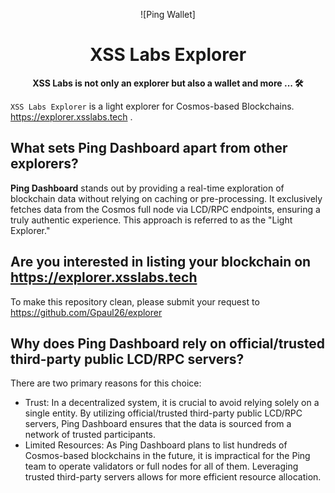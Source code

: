 <div align="center">

![Ping Wallet]

<h1>XSS Labs Explorer</h1>

**XSS Labs is not only an explorer but also a wallet and more ... 🛠**


</div>

`XSS Labs Explorer` is a light explorer for Cosmos-based Blockchains.  https://explorer.xsslabs.tech  .

## What sets Ping Dashboard apart from other explorers?
**Ping Dashboard** stands out by providing a real-time exploration of blockchain data without relying on caching or pre-processing. It exclusively fetches data from the Cosmos full node via LCD/RPC endpoints, ensuring a truly authentic experience. This approach is referred to as the "Light Explorer."

## Are you interested in listing your blockchain on https://explorer.xsslabs.tech 

To make this repository clean, please submit your request to https://github.com/Gpaul26/explorer


## Why does Ping Dashboard rely on official/trusted third-party public LCD/RPC servers?
There are two primary reasons for this choice:

 - Trust: In a decentralized system, it is crucial to avoid relying solely on a single entity. By utilizing official/trusted third-party public LCD/RPC servers, Ping Dashboard ensures that the data is sourced from a network of trusted participants.
 - Limited Resources: As Ping Dashboard plans to list hundreds of Cosmos-based blockchains in the future, it is impractical for the Ping team to operate validators or full nodes for all of them. Leveraging trusted third-party servers allows for more efficient resource allocation.



